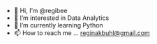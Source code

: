 - 👋 Hi, I’m @regibee
- 👀 I’m interested in Data Analytics
- 🌱 I’m currently learning Python
- 📫 How to reach me ... reginakbuhl@gmail.com

<!---
regibee/regibee is a ✨ special ✨ repository because its `README.md` (this file) appears on your GitHub profile.
You can click the Preview link to take a look at your changes.
--->
